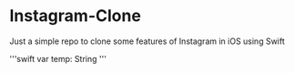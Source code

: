 # Instagram-Clone
Just a simple repo to clone some features of Instagram in iOS using Swift

'''swift
  var temp: String
  '''
